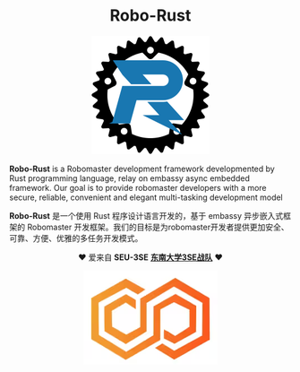 <div style="text-align: center; width: 100%;">

# Robo-Rust

</div>

<div style="text-align: center; width: 100%;">
  <img alt="" src="./docs/src/Robo-Rust-logo.svg" style="display: inline-block;" />
</div>

**Robo-Rust** is a Robomaster development framework developmented by Rust programming language, relay on embassy async embedded framework. Our goal is to provide robomaster developers with a more secure, reliable, convenient and elegant multi-tasking development model

**Robo-Rust** 是一个使用 Rust 程序设计语言开发的，基于 embassy 异步嵌入式框架的 Robomaster 开发框架。我们的目标是为robomaster开发者提供更加安全、可靠、方便、优雅的多任务开发模式。


<div style="text-align: center; width: 100%;">

❤️ 爱来自 **SEU-3SE** [**东南大学3SE战队**](https://space.bilibili.com/1911835891/video) ❤️

<div style="text-align: center; width: 100%;">
  <img alt="" src="./docs/src/3se-logo.png" style="display: inline-block;" />
</div>

